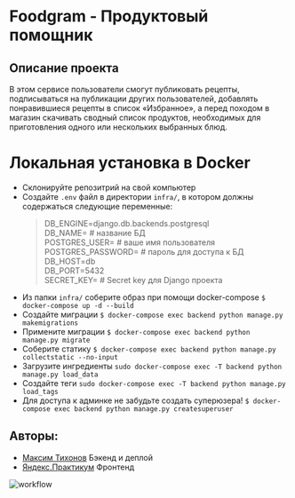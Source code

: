 # Foodgram - Продуктовый помощник

## Описание проекта

В этом сервисе пользователи смогут публиковать рецепты, подписываться на публикации других пользователей, добавлять понравившиеся рецепты в список «Избранное», а перед походом в магазин скачивать сводный список продуктов, необходимых для приготовления одного или нескольких выбранных блюд.

# Локальная установка в Docker

- Склонируйте репозитрий на свой компьютер
- Создайте `.env` файл в директории `infra/`, в котором должны содержаться следующие переменные:
    >DB_ENGINE=django.db.backends.postgresql\
    DB_NAME= # название БД\
	POSTGRES_USER= # ваше имя пользователя\
    POSTGRES_PASSWORD= # пароль для доступа к БД\
    DB_HOST=db\
    DB_PORT=5432\
    SECRET_KEY= # Secret key для Django проекта
- Из папки `infra/` соберите образ при помощи docker-compose
`$ docker-compose up -d --build`
- Создайте миграции
`$ docker-compose exec backend python manage.py makemigrations`
- Примените миграции
`$ docker-compose exec backend python manage.py migrate`
- Соберите статику
`$ docker-compose exec backend python manage.py collectstatic --no-input`
- Загрузите ингредиенты
`sudo docker-compose exec -T backend python manage.py load_data`
- Создайте теги
`sudo docker-compose exec -T backend python manage.py load_tags`
- Для доступа к админке не забудьте создать суперюзера!
`$ docker-compose exec backend python manage.py createsuperuser`

## Авторы:
- [Максим Тихонов](https://github.com/t1sha-py) Бэкенд и деплой
- [Яндекс.Практикум](https://github.com/yandex-praktikum) Фронтенд

![workflow](https://github.com/t1sha-py/foodgram-project-react/actions/workflows/foodgram_workflow.yml/badge.svg)